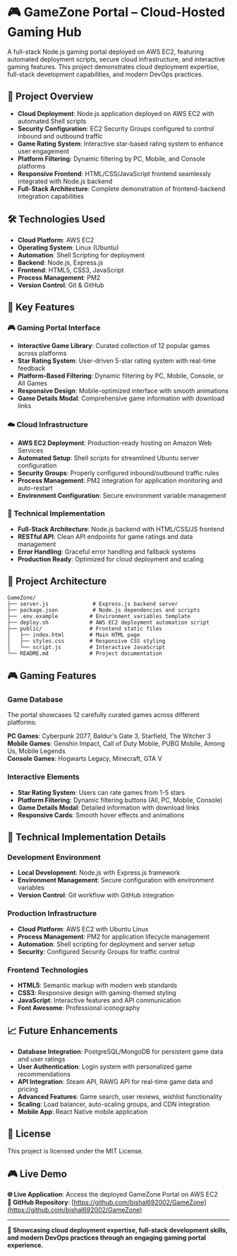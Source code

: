 # 🎮 GameZone Portal – Cloud-Hosted Gaming Hub

A full-stack Node.js gaming portal deployed on AWS EC2, featuring automated deployment scripts, secure cloud infrastructure, and interactive gaming features. This project demonstrates cloud deployment expertise, full-stack development capabilities, and modern DevOps practices.

## 🚀 Project Overview

- **Cloud Deployment**: Node.js application deployed on AWS EC2 with automated Shell scripts
- **Security Configuration**: EC2 Security Groups configured to control inbound and outbound traffic  
- **Game Rating System**: Interactive star-based rating system to enhance user engagement
- **Platform Filtering**: Dynamic filtering by PC, Mobile, and Console platforms
- **Responsive Frontend**: HTML/CSS/JavaScript frontend seamlessly integrated with Node.js backend
- **Full-Stack Architecture**: Complete demonstration of frontend-backend integration capabilities

## 🛠️ Technologies Used

- **Cloud Platform**: AWS EC2
- **Operating System**: Linux (Ubuntu)  
- **Automation**: Shell Scripting for deployment
- **Backend**: Node.js, Express.js
- **Frontend**: HTML5, CSS3, JavaScript
- **Process Management**: PM2
- **Version Control**: Git & GitHub

## 🎯 Key Features

### 🎮 Gaming Portal Interface
- **Interactive Game Library**: Curated collection of 12 popular games across platforms
- **Star Rating System**: User-driven 5-star rating system with real-time feedback
- **Platform-Based Filtering**: Dynamic filtering by PC, Mobile, Console, or All Games
- **Responsive Design**: Mobile-optimized interface with smooth animations
- **Game Details Modal**: Comprehensive game information with download links

### ☁️ Cloud Infrastructure  
- **AWS EC2 Deployment**: Production-ready hosting on Amazon Web Services
- **Automated Setup**: Shell scripts for streamlined Ubuntu server configuration
- **Security Groups**: Properly configured inbound/outbound traffic rules
- **Process Management**: PM2 integration for application monitoring and auto-restart
- **Environment Configuration**: Secure environment variable management

### 🔧 Technical Implementation
- **Full-Stack Architecture**: Node.js backend with HTML/CSS/JS frontend
- **RESTful API**: Clean API endpoints for game ratings and data management  
- **Error Handling**: Graceful error handling and fallback systems
- **Production Ready**: Optimized for cloud deployment and scaling

## 📁 Project Architecture

```
GameZone/
├── server.js              # Express.js backend server
├── package.json           # Node.js dependencies and scripts
├── .env.example          # Environment variables template
├── deploy.sh             # AWS EC2 deployment automation script
├── public/               # Frontend static files
│   ├── index.html        # Main HTML page
│   ├── styles.css        # Responsive CSS styling
│   └── script.js         # Interactive JavaScript
└── README.md             # Project documentation
```

## 🎮 Gaming Features

### Game Database
The portal showcases 12 carefully curated games across different platforms:

**PC Games**: Cyberpunk 2077, Baldur's Gate 3, Starfield, The Witcher 3  
**Mobile Games**: Genshin Impact, Call of Duty Mobile, PUBG Mobile, Among Us, Mobile Legends  
**Console Games**: Hogwarts Legacy, Minecraft, GTA V

### Interactive Elements
- **Star Rating System**: Users can rate games from 1-5 stars
- **Platform Filtering**: Dynamic filtering buttons (All, PC, Mobile, Console)
- **Game Details Modal**: Detailed information with download links
- **Responsive Cards**: Smooth hover effects and animations

## 🔧 Technical Implementation Details

### Development Environment
- **Local Development**: Node.js with Express.js framework
- **Environment Management**: Secure configuration with environment variables
- **Version Control**: Git workflow with GitHub integration

### Production Infrastructure
- **Cloud Platform**: AWS EC2 with Ubuntu Linux
- **Process Management**: PM2 for application lifecycle management
- **Automation**: Shell scripting for deployment and server setup
- **Security**: Configured Security Groups for traffic control

### Frontend Technologies
- **HTML5**: Semantic markup with modern web standards
- **CSS3**: Responsive design with gaming-themed styling
- **JavaScript**: Interactive features and API communication
- **Font Awesome**: Professional iconography

## 📈 Future Enhancements

- **Database Integration**: PostgreSQL/MongoDB for persistent game data and user ratings
- **User Authentication**: Login system with personalized game recommendations  
- **API Integration**: Steam API, RAWG API for real-time game data and pricing
- **Advanced Features**: Game search, user reviews, wishlist functionality
- **Scaling**: Load balancer, auto-scaling groups, and CDN integration
- **Mobile App**: React Native mobile application

## 📄 License

This project is licensed under the MIT License.

## 🎮 Live Demo

**🌐 Live Application**: Access the deployed GameZone Portal on AWS EC2  
**🔗 GitHub Repository**: [https://github.com/bishal692002/GameZone](https://github.com/bishal692002/GameZone)

---

**🚀 Showcasing cloud deployment expertise, full-stack development skills, and modern DevOps practices through an engaging gaming portal experience.**
